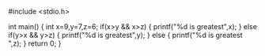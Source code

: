 #include <stdio.h>

int main()
{
    int x=9,y=7,z=6;
    if(x>y && x>z)
    {
        printf("%d  is greatest",x);
    }
    else if(y>x && y>z) 
    {
        printf("%d is greatest",y);
    }
    else
    {
        printf("%d is greatest ",z);
    }
    return 0; 
} 
